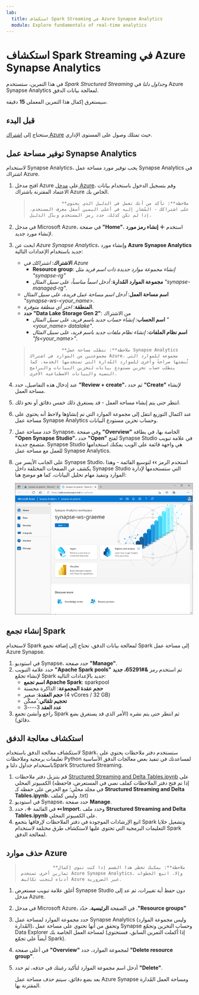 ```yaml
---
lab:
  title: استكشاف Spark Streaming في Azure Synapse Analytics
  module: Explore fundamentals of real-time analytics
---
```


# <a name="explore-spark-streaming-in-azure-synapse-analytics"></a>استكشاف Spark Streaming في Azure Synapse Analytics

في هذا التمرين، ستستخدم *Spark Structured Streaming* و*جداول دلتا* في Azure Synapse Analytics لمعالجة بيانات الدفق.

سيستغرق إكمال هذا التمرين المعملي **15** دقيقة.

## <a name="before-you-start"></a>قبل البدء

ستحتاج إلى [اشتراك Azure](https://azure.microsoft.com/free) حيث تمتلك وصول على المستوى الإداري.

## <a name="provision-a-synapse-analytics-workspace"></a>توفير مساحة عمل Synapse Analytics

لاستخدام Synapse Analytics، يجب توفير مورد مساحة عمل Synapse Analytics في اشتراك Azure.

1. افتح مدخل Azure على [مدخل Azure](https://portal.azure.com?azure-portal=true)، وقم بتسجيل الدخول باستخدام بيانات الاعتماد المقترنة باشتراك Azure الخاص بك.

    >                 **ملاحظة**: تأكد من أنك تعمل في الدليل الذي يحتوي على اشتراكك - المُشار إليه في أعلى اليمين أسفل معرف المستخدم. إذا لم تكن كذلك، حدد رمز المستخدم وبدّل الدليل.

2. في مدخل Microsoft Azure، في صفحة **"Home"**، استخدم **&#65291; إنشاء رمز مورد** لإنشاء مورد جديد.
3. ابحث عن *Azure Synapse Analytics*، وإنشاء مورد **Azure Synapse Analytics** جديد باستخدام الإعدادات التالية:
    - **الاشتراك**: *اشتراكك في Azure*
        - **Resource group**: *إنشاء مجموعة موارد جديدة ذات اسم فريد مثل "synapse-rg"*
        - **مجموعة الموارد المُدارة**: *أدخل اسماً مناسباً، على سبيل المثال "synapse-managed-rg"*.
    - **اسم مساحة العمل**: *أدخل اسم مساحة عمل فريدة، على سبيل المثال "synapse-ws-<your_name>*.
    - **المنطقة**: *اختر أي منطقة متوفرة*.
    - **حدد "Data Lake Storage Gen 2"**: من الاشتراك
        - **اسم الحساب**: *إنشاء حساب جديد باسم فريد، على سبيل المثال "<your_name> datalake"*.
        - **اسم نظام الملفات**: *إنشاء نظام ملفات جديد باسم فريد، على سبيل المثال "fs<your_name>"*.

    >                 **ملاحظة**: تتطلب مساحة عمل Synapse Analytics مجموعتين من الموارد في اشتراك Azure، مجموعة للموارد التي تُنشئها صراحةً وأخرى للموارد المُدارة التي تستخدمها الخدمة. كما يتطلب حساب تخزين مستودع بيانات لتخزين البيانات والبرامج النصية والبيانات الاصطناعية الأخرى.

4. عند إدخال هذه التفاصيل، حدد **"Review + create"**، ثم حدد **"Create"** لإنشاء مساحة العمل.
5. انتظر حتى يتم إنشاء مساحة العمل - قد يستغرق ذلك خمس دقائق أو نحو ذلك.
6. عند اكتمال التوزيع انتقل إلى مجموعة الموارد التي تم إنشاؤها ولاحظ أنه يحتوي على مساحة عمل Synapse Analytics وحساب تخزين مستودع البيانات.
7. حدد مساحة عمل Synapse، وفي صفحة **"Overview"** الخاصة بها، في بطاقة **"Open Synapse Studio"**، حدد **"Open"** لفتح Synapse Studio في علامة تبويب متصفح جديدة. Synapse Studio هي واجهة قائمة على الويب يمكنك استخدامها للعمل مع مساحة عمل Synapse Analytics.
8. على الجانب الأيسر من Synapse Studio، استخدم الرمز **&rsaquo;&rsaquo;** لتوسيع القائمة - وهذا يكشف عن الصفحات المختلفة داخل Synapse Studio التي ستستخدمها لإدارة الموارد وتنفيذ مهام تحليل البيانات، كما هو موضح هنا:

    ![Synapse Studio](images/synapse-studio.png)

## <a name="create-a-spark-pool"></a>إنشاء تجمع Spark

لاستخدام Spark لمعالجة بيانات الدفق، تحتاج إلى إضافة تجمع Spark إلى مساحة عمل Azure Synapse.

1. في استوديو Synapse، حدد صفحة **"Manage"**.
2. حدد علامة التبويب **"Apache Spark pools"** ثم استخدم رمز **&#65291، جديد** لإنشاء تجمّع Spark جديد بالإعدادات التالية:
    - **اسم تجمع Apache Spark**: sparkpool
    - **حجم عقدة المجموعة**: الذاكرة محسنة
    - **حجم العقدة**: صغير (4 vCores / 32 GB)
    - **تحجيم تلقائي**: ُممكّن
    - **عدد العقد** 3----3
3. راجع وأنشئ تجمع Spark ثم انتظر حتى يتم نشره (الأمر الذي قد يستغرق بضع دقائق).

## <a name="explore-stream-processing"></a>استكشاف معالجة الدفق

لاستكشاف معالجة الدفق باستخدام Spark، ستستخدم دفتر ملاحظات يحتوي على تعليمات برمجية وملاحظات Python لمساعدتك في تنفيذ بعض معالجات الدفق الأساسية باستخدام جداول دلتا وSpark Structured Streaming.

1. قم بتنزيل دفتر ملاحظات [Structured Streaming and Delta Tables.ipynb](https://github.com/MicrosoftLearning/DP-900T00A-Azure-Data-Fundamentals/raw/master/streaming/Spark%20Structured%20Streaming%20and%20Delta%20Tables.ipynb) على الكمبيوتر المحلي (إذا تم فتح دفتر الملاحظات كملف نصي في المستعرض، فاحفظه في مجلد محلي؛ مع الحرص على حفظه كـ **Structured Streaming and Delta Tables.ipynb**، وليس كملف ‎.txt)
2. في استوديو Synapse، حدد صفحة **Manage**.
3. في القائمة **&#65291;**، حدد **&#8612; Import**، وحدد ملف **Structured Streaming and Delta Tables.ipynb** على الكمبيوتر المحلي.
4. اتبع الإرشادات الموجودة في دفتر الملاحظات لإرفاقها بتجمع Spark وتشغيل خلايا التعليمات البرمجية التي تحتوي عليها لاستكشاف طرق مختلفة لاستخدام Spark لمعالجة الدفق.

## <a name="delete-azure-resources"></a>حذف موارد Azure

>                 **ملاحظة**: يمكنك تخطي هذا القسم إذا كنت تنوي إكمال تمارين أخرى تستخدم Azure Synapse Analytics. وإلا، اتبع الخطوات أدناه لتجنب تكاليف Azure غير الضرورية.

1. أغلق علامة تبويب مستعرض Synapse Studio دون حفظ أية تغييرات، ثم عد إلى مدخل Azure.
1. في مدخل Microsoft Azure، في الصفحة ⁧**الرئيسية**⁩، حدّد ⁧ **"Resource groups"⁦⁩⁧**⁩.
1. حدد مجموعة الموارد لمساحة عمل Synapse Analytics (وليس مجموعة الموارد المُدارة)، وتحقق من أنها تحتوي على مساحة عمل Synapse وحساب التخزين وتجمّع Data Explorer لمساحة العمل الخاصة بك (إذا أكملت التمرين السابق، فستحتوي أيضاً على تجمّع Spark).
1. في أعلى صفحة **"Overview"** لمجموعة الموارد، حدد **"Delete resource group"**.
1. أدخل اسم مجموعة الموارد لتأكيد رغبتك في حذفه، ثم حدد **"Delete"**.

    بعد بضع دقائق، سيتم حذف مساحة عمل Azure Synapse ومساحة العمل المُدارة المقترنة بها.

